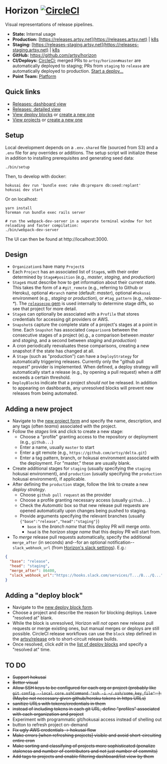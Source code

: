 # Horizon [![CircleCI](https://circleci.com/gh/artsy/horizon.svg?style=svg)](https://circleci.com/gh/artsy/horizon)

Visual representations of release pipelines.

- **State:** Internal usage
- **Production:** [https://releases.artsy.net](https://releases.artsy.net) | [k8s](https://kubernetes.artsy.net/#!/search?q=horizon&namespace=default)
- **Staging:** [https://releases-staging.artsy.net](https://releases-staging.artsy.net) | [k8s](https://kubernetes-staging.artsy.net/#!/search?q=horizon&namespace=default)
- **GitHub:** https://github.com/artsy/horizon
- **CI/Deploys:** [CircleCi](https://circleci.com/gh/artsy/horizon); merged PRs to `artsy/horizon#master` are automatically deployed to staging; PRs from `staging` to `release` are automatically deployed to production. [Start a deploy...](https://github.com/artsy/horizon/compare/release...staging?expand=1)
- **Point Team:** [Platform](https://artsy.slack.com/messages/product-platform)

## Quick links

- [Releases: dashboard view](https://releases.artsy.net/projects?organization_id=1&view=dashboard)
- [Releases: detailed view](https://releases.artsy.net/projects?organization_id=1)
- [View deploy blocks](https://releases.artsy.net/admin/deploy_blocks) or [create a new one](https://releases.artsy.net/admin/deploy_blocks/new)
- [View projects](https://releases.artsy.net/admin/projects) or [create a new one](https://releases.artsy.net/admin/projects/new)

## Setup

Local development depends on a `.env.shared` file (sourced from S3) and a `.env` file for any overrides or additions. The setup script will initialize these in addition to installing prerequisites and generating seed data:

    ./bin/setup

Then, to develop with docker:

    hokusai dev run 'bundle exec rake db:prepare db:seed:replant'
    hokusai dev start

Or on localhost:

    yarn install
    foreman run bundle exec rails server

    # run the webpack-dev-server in a seperate terminal window for hot reloading and faster compilation:
    ./bin/webpack-dev-server

The UI can then be found at http://localhost:3000.

## Design

- `Organization`s have many `Project`s
- Each `Project` has an associated list of `Stage`s, with their order determined by `Stage#position` (e.g., _master_, _staging_, and _production_)
- `Stage`s must describe how to get information about their current state. This takes the form of a `#git_remote` (e.g., referring to Github or Heroku), optional `#branch` name (default: _master_), optional `#hokusai` environment (e.g., _staging_ or _production_), or `#tag_pattern` (e.g., _release-\*_). The [`releasecop` gem](https://github.com/joeyAghion/releasecop) is used internally to determine stage diffs, so see that project for more detail.
- `Stage`s can optionally be associated with a `Profile` that stores credentials for accessing git providers or AWS.
- `Snapshot`s capture the complete state of a project's stages at a point in time. Each `Snapshot` has associated `Comparison`s between the consecutive stages of a project (e).g., a comparison between _master_ and _staging_, and a second between _staging_ and _production_)
- A cron periodically reevaluates these comparisons, creating a new snapshot if the state has changed at all.
- A `Stage` (such as "production") can have a `DeployStrategy` for automatically triggering releases. Currently only the "github pull request" provider is implemented. When defined, a deploy strategy will automatically start a release (e.g., by opening a pull request) when a diff exceeds a certain threshold.
- `DeployBlock`s indicate that a project _should not_ be released. In addition to appearing on dashboards, any unresolved blocks will prevent new releases from being automated.

## Adding a new project

* Navigate to the [new project form](https://releases.artsy.net/admin/projects/new) and specify the name, description, and any tags (often _teams_) associated with the project.
* Follow the _stages_ link and click to create a new stage:
  * Choose a "profile" granting access to the repository or deployment (e.g., `github...`)
  * Enter a name, usually `master` to start
  * Enter a git remote (e.g., `https://github.com/artsy/delta.git`)
  * Enter a tag pattern, branch, or hokusai environment associated with the deployment. For "master," these are usually blank.
* Create additional stages for `staging` (usually specifying the `staging` hokusai environment), and `production` (usually specifying the `production` hokusai environment), if applicable.
* After defining the `production` stage, follow the link to create a new _deploy strategy_.
  * Choose `github pull request` as the provider
  * Choose a profile granting necessary access (usually `github...`)
  * Check the _Automatic_ box so that new release pull requests are opened automatically upon changes being pushed to staging.
  * Provide arguments specifying the relevant branches (usually `{"base":"release","head":"staging"}`)
    * `base` is the _branch name_ that this deploy PR will merge _onto_.
    * `head` is the _horizon stage name_ that this deploy PR will start from.
* To _merge_ release pull requests automatically, specify the additional `merge_after` (in seconds) and--for an optional notification--`slack_webhook_url` (from [Horizon's slack settings](https://api.slack.com/apps/A0188C16QSZ/incoming-webhooks)). E.g.:

```JSON
{
  "base": "release",
  "head": "staging",
  "merge_after": 86400,
  "slack_webhook_url":"https://hooks.slack.com/services/T.../B.../Q..."
}
```

## Adding a "deploy block"

* Navigate to the [new deploy block form](https://releases.artsy.net/admin/deploy_blocks/new).
* Choose a project and describe the reason for blocking deploys. Leave "resolved at" blank.
* While the block is unresolved, Horizon will _not_ open new release pull requests or merge existing ones, but manual merges or deploys are still possible. CircleCI release workflows can use the `block` step defined in the [artsy/release](https://github.com/artsy/orbs/blob/master/src/release/release.yml) orb to short-circuit release builds.
* Once resolved, click _edit_ in the [list of deploy blocks](https://releases-staging.artsy.net/admin/deploy_blocks) and specify a "resolved at" time.

## TO DO

- ~~Support hokusai~~
- ~~Better visual~~
- ~~Allow SSH keys to be configured for each org or project (probably like `git config --local core.sshCommand "ssh -i ~/.ssh/some_key_file"`...). (Maybe not necessary given github/heroku tokens in https URLs)~~
- ~~sanitize URLs with tokens/credentials in them~~
- ~~instead of including tokens in each git URL, define "profiles" associated with each organization and project~~
- Experiment with programmatic git/hokusai access instead of shelling out
- button to refresh project on-demand
- ~~Fix ugly AWS credentials -> hokusai flow~~
- ~~Make errors [when refreshing projects] visible and avoid short-circuiting entire cron~~
- ~~Make sorting and classifying of projects more sophisticated (penalize staleness and number of contributors and not just number of commits)~~
- ~~Add tags to projects and enable filtering dashboard/list view by them~~
